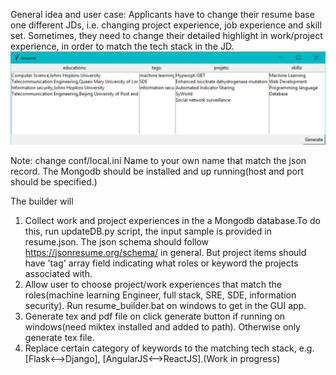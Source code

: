General idea and user case:
Applicants have to change their resume base one different JDs, i.e. changing project experience, job experience and skill set.
Sometimes, they need to change their detailed highlight in work/project experience, in order to match the tech stack in the JD.
![screenshot](./screenshot.PNG)

Note: change conf/local.ini Name to your own name that match the json record.
The Mongodb should be installed and up running(host and port should be specified.)

The builder will
1. Collect work and project experiences in the a Mongodb database.To do this, run updateDB.py script, the input sample is provided in resume.json. The json schema should follow https://jsonresume.org/schema/  in general. But project items should have 'tag' array field indicating what roles or keyword the projects associated with.
2. Allow user to choose project/work experiences that match the roles(machine learning Engineer, full stack, SRE, SDE, information security). Run resume_builder.bat on windows to get in the GUI app.
3. Generate tex and pdf file on click generate button if running on windows(need miktex installed and added to path). Otherwise only generate tex file.
4. Replace certain category of keywords to the matching tech stack, e.g. [Flask<-->Django], [AngularJS<-->ReactJS].(Work in progress)
